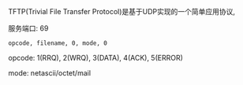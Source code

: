 TFTP(Trivial File Transfer Protocol)是基于UDP实现的一个简单应用协议,

服务端口: 69



    opcode, filename, 0, mode, 0



opcode: 1(RRQ), 2(WRQ), 3(DATA), 4(ACK), 5(ERROR)


mode: netascii/octet/mail